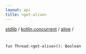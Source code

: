 ```yaml
---
layout: api
title: <get-alive>
---
```

[stdlib](../../index.html) / [kotlin.concurrent](../index.html) / [alive](index.html) / [<get-alive>](_get-alive_.html)

# <get-alive>

```
fun Thread.<get-alive>(): Boolean
```
